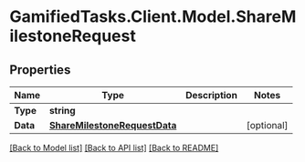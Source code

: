 # GamifiedTasks.Client.Model.ShareMilestoneRequest

## Properties

Name | Type | Description | Notes
------------ | ------------- | ------------- | -------------
**Type** | **string** |  | 
**Data** | [**ShareMilestoneRequestData**](ShareMilestoneRequestData.md) |  | [optional] 

[[Back to Model list]](../../README.md#documentation-for-models) [[Back to API list]](../../README.md#documentation-for-api-endpoints) [[Back to README]](../../README.md)

